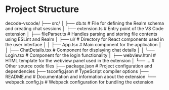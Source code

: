 # Project Structure

decode-vscode/
├── src/
│ ├── db.ts # File for defining the Realm schema and creating chat sessions
│ ├── extension.ts # Entry point of the VS Code extension
│ ├── fileParser.ts # Handles parsing and storing file contents using ESLint and Realm
│ ├── ui/ # Directory for React components used in the user interface
│ │ ├── App.tsx # Main component for the application
│ │ ├── ChatDetails.tsx # Component for displaying chat details
│ │ └── Login.tsx # Component for the login functionality
│ ├── webview.html # HTML template for the webview panel used in the extension
│ └── ... # Other source code files
├── package.json # Project configuration and dependencies
├── tsconfig.json # TypeScript compiler options
├── README.md # Documentation and information about the extension
└── webpack.config.js # Webpack configuration for bundling the extension

